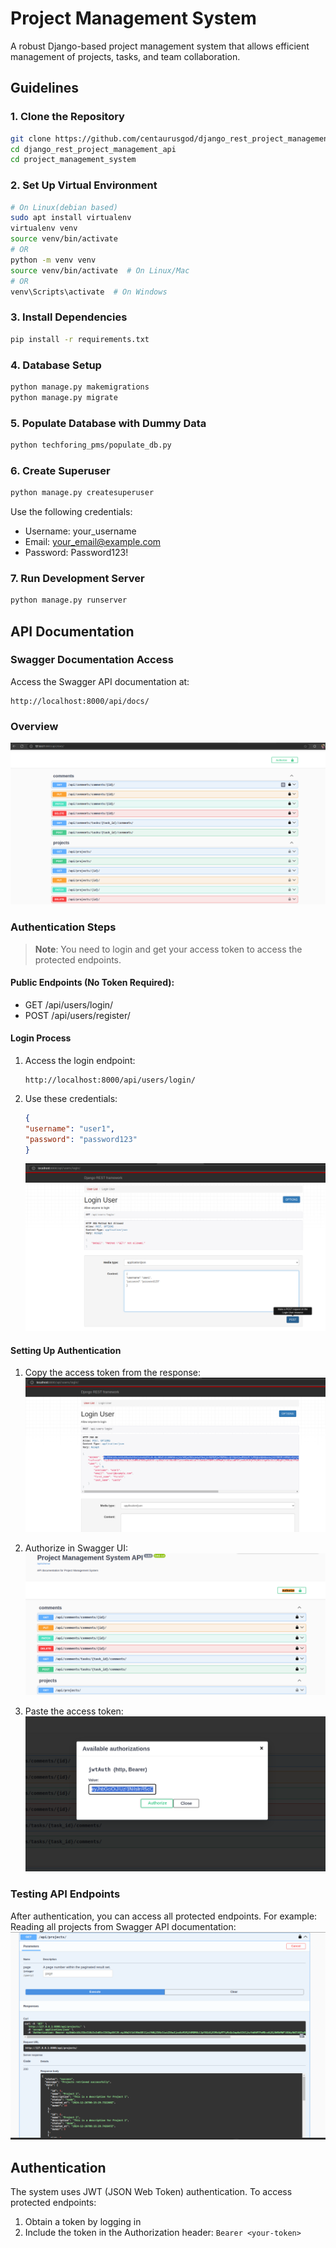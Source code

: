 # Project Management System

A robust Django-based project management system that allows efficient management of projects, tasks, and team collaboration.

## Guidelines

### 1. Clone the Repository
```bash
git clone https://github.com/centaurusgod/django_rest_project_management_api.git
cd django_rest_project_management_api
cd project_management_system
```

### 2. Set Up Virtual Environment
```bash
# On Linux(debian based)
sudo apt install virtualenv
virtualenv venv
source venv/bin/activate
# OR
python -m venv venv
source venv/bin/activate  # On Linux/Mac
# OR
venv\Scripts\activate  # On Windows
```

### 3. Install Dependencies
```bash
pip install -r requirements.txt
```

### 4. Database Setup
```bash
python manage.py makemigrations
python manage.py migrate
```

### 5. Populate Database with Dummy Data
```bash
python techforing_pms/populate_db.py
```

### 6. Create Superuser
```bash
python manage.py createsuperuser
```
Use the following credentials:
- Username: your_username
- Email: your_email@example.com
- Password: Password123!

### 7. Run Development Server
```bash
python manage.py runserver
```

## API Documentation

### Swagger Documentation Access
Access the Swagger API documentation at:
```
http://localhost:8000/api/docs/
```

### Overview
![Swagger API Documentation](project_management_system/images/swagger_api_documentation)

### Authentication Steps

> **Note**: You need to login and get your access token to access the protected endpoints.

#### Public Endpoints (No Token Required):
- GET /api/users/login/
- POST /api/users/register/

#### Login Process
1. Access the login endpoint:
   ```
   http://localhost:8000/api/users/login/
   ```

2. Use these credentials:
   ```json
   {
   "username": "user1",
   "password": "password123"
   }
   ```
   ![Sample User Login Credentials](project_management_system/images/sample_user_login_credentials)

#### Setting Up Authentication
1. Copy the access token from the response:
   ![Copy The Access Token](project_management_system/images/copy_access_token)

2. Authorize in Swagger UI:
   ![Authorize The Access Token](project_management_system/images/authorize_access_token)

3. Paste the access token:
   ![Paste The Access Token](project_management_system/images/paste_access_token)

### Testing API Endpoints
After authentication, you can access all protected endpoints. For example:
Reading all projects from Swagger API documentation:
![Read All The Projects](project_management_system/images/get_all_project_details)

## Authentication

The system uses JWT (JSON Web Token) authentication. To access protected endpoints:
1. Obtain a token by logging in
2. Include the token in the Authorization header: `Bearer <your-token>`
